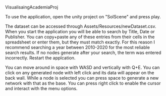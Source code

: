 VisualisaingAcademiaProj

To use the application, open the unity project on "SolScene" and press play.

The dataset can be accessed through Assets/Resources/newDataset.csv.
When you start the application you will be able to search by Title, Date or Publisher. You can copy+paste any of these entries from their cells
in the spreadsheet or enter them, but they must match exactly.
For this reason I recommend searching a year between 2010-2020 for the most reliable search results.
If no nodes generate after your search, the term was entered incorrectly. Restart the applcation.

You can move around in space with WASD and vertically with Q+E.
You can click on any generated node with left click and its data will appear on the back wall.
While a node is selected you can press space to generate a new network with that as the base.
You can press right click to enable the cursor and interact with the menu options.
